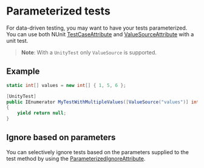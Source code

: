 # Parameterized tests

For data-driven testing, you may want to have your tests parameterized. You can use both NUnit [TestCaseAttribute](https://docs.nunit.org/articles/nunit/writing-tests/attributes/testcase.html) and [ValueSourceAttribute](https://docs.nunit.org/articles/nunit/writing-tests/attributes/valuesource.html) with a unit test. 

> **Note**: With a `UnityTest` only `ValueSource` is supported.  

## Example

```c#
static int[] values = new int[] { 1, 5, 6 };

[UnityTest]
public IEnumerator MyTestWithMultipleValues([ValueSource("values")] int value)
{
    yield return null;
}
```
## Ignore based on parameters

You can selectively ignore tests based on the parameters supplied to the test method by using the [ParameterizedIgnoreAttribute](https://docs.unity3d.com/Packages/com.unity.test-framework@latest/index.html?subfolder=/api/UnityEngine.TestTools.ParameterizedIgnoreAttribute.html).
